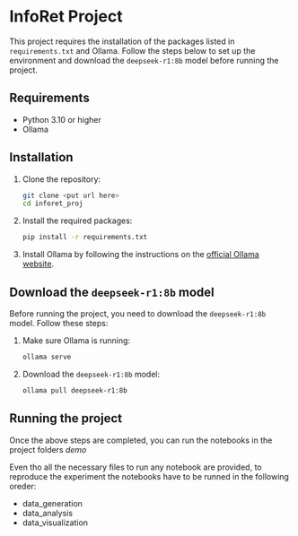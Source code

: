 # InfoRet Project

This project requires the installation of the packages listed in `requirements.txt` and Ollama. Follow the steps below to set up the environment and download the `deepseek-r1:8b` model before running the project.

## Requirements

- Python 3.10 or higher
- Ollama

## Installation

1. Clone the repository:

    ```sh
    git clone <put url here>
    cd inforet_proj
    ```

2. Install the required packages:

    ```sh
    pip install -r requirements.txt
    ```

3. Install Ollama by following the instructions on the [official Ollama website](https://ollama.com).

## Download the `deepseek-r1:8b` model

Before running the project, you need to download the `deepseek-r1:8b` model. Follow these steps:

1. Make sure Ollama is running:

    ```sh
    ollama serve
    ```

2. Download the `deepseek-r1:8b` model:

    ```sh
    ollama pull deepseek-r1:8b
    ```

## Running the project

Once the above steps are completed, you can run the notebooks in the project folders *demo*

Even tho all the necessary files to run any notebook are provided, to reproduce the experiment the notebooks have to be runned in the following oreder:
- data_generation
- data_analysis
- data_visualization
